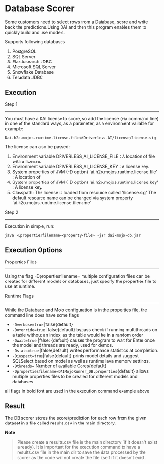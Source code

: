 Database Scorer
===============
Some customers need to select rows from a Database, score and write back the predictions.Using DAI and then this program enables them to quickly build and use models.

Supports following databases
 1. PostgreSQL
 2. SQL Server
 3. Elasticsearch JDBC
 4. Microsoft SQL Server
 5. Snowflake Database
 6. Teradata JDBC

Execution
---------

Step 1 
*******

You must have a DAI license to score, so add the license (via command line) in one of the standard ways, as a parameter, as a environment vailable for example:

`Dai.h2o.mojos.runtime.license.file=/Driverless-AI/license/license.sig`

The license can also be passed:

 1. Environment variable DRIVERLESS_AI_LICENSE_FILE : A location of file with a license.
 2. Environment variable DRIVERLESS_AI_LICENSE_KEY : A license key.
 3. System properties of JVM (-D option) 'ai.h2o.mojos.runtime.license.file' : A location of  
 4. System properties of JVM (-D option) 'ai.h2o.mojos.runtime.license.key' : A license key.
 5. Classpath: The license is loaded from resource called '/license.sig' The default resource name can be changed via system property 'ai.h2o.mojos.runtime.license.filename'

Step 2
*******

Execution in simple, run:

``java -Dpropertiesfilename=<property-file> -jar dai-mojo-db.jar``

Execution Options
-----------------

Properties Files
*****************

Using the flag -Dpropertiesfilename= multiple configuration files can be created for different models or databases, just specify the properties file to use at runtime.

Runtime Flags
*************

While the Database and Mojo configuration is in the properties file, the command line does have some flags

 - ``-Dverbose=true`` |false{default}
 - ``-Doverride=true`` |false{default} bypass check if running multithreads on a table without an index, as the table would be in a random order.
 - ``-Dwait=true`` |false: {default} causes the program to wait for Enter once the model and threads are ready, used for demos.
 - ``-Dstats=true`` |false{default} writes performance statistics at completion.
 - ``-Dinspect=true``|false{default} prints model details and suggest SQLSelect based on model as well as runtime java memory settings.
 - ``-Dthreads=`` Number of available Cores{default}
 - ``-Dpropertiesfilename=DAIMojoRunner_DB.properties``{default} allows multiple properties files to be created for different models and databases

all flags in bold font are used in the execution command example above

Result
------

The DB scorer stores the score/prediction for each row from the given dataset in a file called results.csv in the main directory.


**Note** 

 >  Please create a results.csv file in the main directory (if it doesn't exist already). It is important for the execution command to have a results.csv file in the main dir to save the data processed by the scorer as the code will not create the file itself if it doesn't exist.

